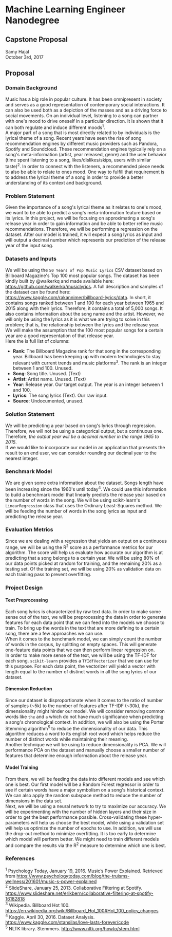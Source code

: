 # Machine Learning Engineer Nanodegree
## Capstone Proposal
Samy Hajal  
October 3rd, 2017

## Proposal

### Domain Background

Music has a big role in popular culture. It has been omnipresent in society and serves as a good representation of contemporary social interactions. It can also be used both as a depiction of the masses and as a driving force to social movements. On an individual level, listening to a song can partner with one's mood to drive oneself in a particular direction. It is shown that it can both regulate and induce different moods<sup>1</sup>.  
A major part of a song that is most directly related to by individuals is the lyrical theme of a song. Recent years have seen the rise of song recommendation engines by different music providers such as Pandora, Spotify and Soundcloud. These recommendation engines typically rely on a song's meta-information (artist, year released, genre) and the user behavior (time spent listening to a song, likes/dislikes/skips, users with similar taste)<sup>2</sup>. In order to connect with the listeners, a recommended piece needs to also be able to relate to ones mood. One way to fulfill that requirement is to address the lyrical theme of a song in order to provide a better understanding of its context and background.  

### Problem Statement

Given the importance of a song's lyrical theme as it relates to one's mood, we want to be able to predict a song's meta-information feature based on its lyrics. In this project, we will be focusing on approximating a song's release year in order to gain information and be able to better refine music recommendations. Therefore, we will be performing a regression on the dataset. After our model is trained, it will expect a song lyrics as input and will output a decimal number which represents our prediction of the release year of the input song.

### Datasets and Inputs

We will be using the `50 Years of Pop Music Lyrics` CSV dataset based on Billboard Magazine's Top 100 most popular songs. The dataset has been kindly built by @walkerkq and made available here: https://github.com/walkerkq/musiclyrics. A full description and samples of the dataset can be found here: https://www.kaggle.com/rakannimer/billboard-lyrics/data. In short, it contains songs ranked between 1 and 100 for each year between 1965 and 2015 along with their lyrics. Therefore, it contains a total of 5,000 songs. It also contains information about the song name and the artist. However, we will only be using the lyrics as it is what we are trying to solve in this problem; that is, the relationship between the lyrics and the release year. We will make the assumption that the 100 most popular songs for a certain year are a good representation of that release year.  
Here the is full list of columns:  
* __Rank__: The Billboard Magazine rank for that song in the corresponding year. Billboard has been keeping up with modern technologies to stay relevant with current trends and music platforms<sup>3</sup>. The rank is an integer between 1 and 100. Unused.
* __Song__: Song title. Unused. (Text)  
* __Artist__: Artist name. Unused. (Text)
* __Year__: Release year. Our target output. The year is an integer between 1 and 100.
* __Lyrics__: The song lyrics (Text). Our raw input.
* __Source__: Undocumented, unused.

### Solution Statement

We will be predicting a year based on song's lyrics through regression. Therefore, we will not be using a categorical output, but a continuous one. Therefore, _the output year will be a decimal number in the range 1965 to 2015_.   
If we would like to incorporate our model in an application that presents the result to an end user, we can consider rounding our decimal year to the nearest integer.  

### Benchmark Model

We are given some extra information about the dataset. Songs length have been increasing since the 1960's until today<sup>4</sup>. We could use this information to build a benchmark model that linearly predicts the release year based on the number of words in the song. We will be using scikit-learn's `LinearRegression` class that uses the Ordinary Least-Squares method. We will be feeding the number of words in the song lyrics as input and predicting the release year.

### Evaluation Metrics

Since we are dealing with a regression that yields an output on a continuous range, we will be using the R<sup>2</sup> score as a performance metrics for our algorithm. The score will help us evaluate how accurate our algorithm is at predicting that a song belongs to a certain year. We will be using 80% of our data points picked at random for training, and the remaining 20% as a testing set. Of the training set, we will be using 20% as validation data on each training pass to prevent overfitting.  

### Project Design

#### Text Preprocessing
Each song lyrics is characterized by raw text data. In order to make some sense out of the text, we will be preprocessing the data in order to generate features for each data point that we can feed into the models we choose to train. To bring up the words in the text that are more defining to a certain song, there are a few approaches we can use.  
When it comes to the benchmark model, we can simply count the number of words in the corpus, by splitting on empty spaces. This will generate one-feature data points that we can then perform linear regression on.  
In order to make more sense of the text, we will be using the TF-IDF for each song. `scikit-learn` provides a `TfIdfVectorizer` that we can use for this purpose. For each data point, the vectorizer will yield a vector with length equal to the number of distinct words in all the song lyrics of our dataset.

#### Dimension Reduction
Since our dataset is disproportionate when it comes to the ratio of number of samples (~5k) to the number of features after TF-IDF (~30k), the dimensionality might hinder our model. We will consider removing common words like `the` and `a` which do not have much significance when predicting a song's chronological context. In addition, we will also be using the Porter Stemming algorithm<sup>5</sup> to reduce the dimensionality of our data. This algorithm reduces a word to its english root word which helps reduce the number of distinct words while maintaining their meaning.  
Another technique we will  be using to reduce dimensionality is PCA. We will performance PCA on the dataset and manually choose a smaller number of features that determine enough information about the release year.

#### Model Training
From there, we will be feeding the data into different models and see which one is best. Our first model will be a Random Forest regressor in order to see if certain words have a major symbolism on a song's historical context. We can also apply the random subspace method to reduce the number of dimensions in the data set.  
Next, we will be using a neural network to try to maximize our accuracy. We will be experimenting with the number of hidden layers and their size in order to get the best performance possible. Cross-validating these hyper-parameters will help us choose the best model, while using a validation set will help us optimize the number of epochs to use. In addition, we will use the drop-out method to minimize overfitting.
It is too early to determine which model will perform better. We might need to train different models and compare the results via the R<sup>2</sup> measure to determine which one is best.

### References
<sup>1</sup> Psychology Today, January 19, 2016. Music’s Power Explained. Retrieved from https://www.psychologytoday.com/blog/the-truisms-wellness/201601/music-s-power-explained  
<sup>2</sup> SlideShare, January 25, 2013. Collaborative Filtering at Spotify. https://www.slideshare.net/erikbern/collaborative-filtering-at-spotify-16182818  
<sup>3</sup> Wikipedia. Billboard Hot 100. https://en.wikipedia.org/wiki/Billboard_Hot_100#Hot_100_policy_changes  
<sup>4</sup> Kaggle. April 30, 2016. Dataset Analysis. https://www.kaggle.com/stansilas/love-lasts-forever/code  
<sup>5</sup> NLTK library. Stemmers. http://www.nltk.org/howto/stem.html
